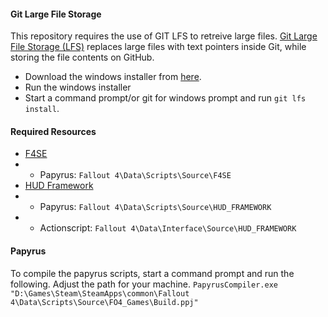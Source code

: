 #### Git Large File Storage
This repository requires the use of GIT LFS to retreive large files. [Git Large File Storage (LFS)](https://git-lfs.github.com/) replaces large files with text pointers inside Git, while storing the file contents on GitHub.
* Download the windows installer from [here](https://github.com/git-lfs/git-lfs/releases).
* Run the windows installer
* Start a command prompt/or git for windows prompt and run `git lfs install`.

#### Required Resources
* [F4SE](http://f4se.silverlock.org/)
* * Papyrus: `Fallout 4\Data\Scripts\Source\F4SE`
* [HUD Framework](http://www.nexusmods.com/fallout4/mods/20309/)
* * Papyrus: `Fallout 4\Data\Scripts\Source\HUD_FRAMEWORK`
* * Actionscript: `Fallout 4\Data\Interface\Source\HUD_FRAMEWORK`

#### Papyrus
To compile the papyrus scripts, start a command prompt and run the following. Adjust the path for your machine.
`PapyrusCompiler.exe "D:\Games\Steam\SteamApps\common\Fallout 4\Data\Scripts\Source\FO4_Games\Build.ppj"`
